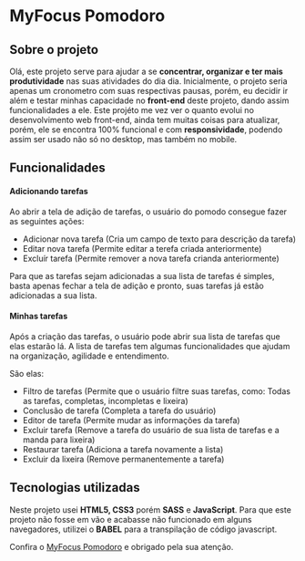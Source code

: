 # MyFocus Pomodoro

## Sobre o projeto

Olá, este projeto serve para ajudar a se __concentrar, organizar e ter mais produtividade__ nas suas atividades do dia dia. Inicialmente, o projeto seria apenas um cronometro com suas respectivas pausas, porém, eu decidir ir além e testar minhas capacidade no __front-end__ deste projeto, dando assim funcionalidades a ele. Este projéto me vez ver o quanto evolui no desenvolvimento web front-end, ainda tem muitas coisas para atualizar, porém, ele se encontra 100% funcional e com __responsividade__, podendo assim ser usado não só no desktop, mas também no mobile.

## Funcionalidades 

#### Adicionando tarefas

Ao abrir a tela de adição de tarefas, o usuário do pomodo consegue fazer as seguintes ações: 

* Adicionar nova tarefa (Cria um campo de texto para descrição da tarefa)
* Editar nova tarefa (Permite editar a terefa criada anteriormente)
* Excluír tarefa (Permite remover a nova tarefa crianda anteriormente)

Para que as tarefas sejam adicionadas a sua lista de tarefas é simples, basta apenas fechar a tela de adição e pronto, suas tarefas já estão adicionadas a sua lista.

#### Minhas tarefas

Após a criação das tarefas, o usuário pode abrir sua lista de tarefas que elas estarão lá. A lista de tarefas tem algumas funcionalidades que ajudam na organização, agilidade e entendimento.

São elas:
* Filtro de tarefas (Permite que o usuário filtre suas tarefas, como: Todas as tarefas, completas, incompletas e lixeira)
* Conclusão de tarefa (Completa a tarefa do usuário)
* Editor de tarefa (Permite mudar as informações da tarefa)
* Excluir tarefa (Remove a tarefa do usuário de sua lista de tarefas e a manda para lixeira)
* Restaurar tarefa (Adiciona a tarefa novamente a lista)
* Excluir da lixeira (Remove permanentemente a tarefa)

## Tecnologias utilizadas

Neste projeto usei __HTML5, CSS3__ porém __SASS__ e __JavaScript__. Para que este projeto não fosse em vão e acabasse não funcionado em alguns navegadores, utilizei o __BABEL__ para a transpilação de código javascript.

Confira o [MyFocus Pomodoro](https://dgl25.github.io/MyFocus-Pomodoro/) e obrigado pela sua atenção.
